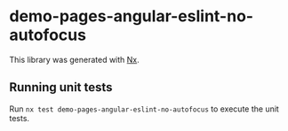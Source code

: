 # demo-pages-angular-eslint-no-autofocus

This library was generated with [Nx](https://nx.dev).

## Running unit tests

Run `nx test demo-pages-angular-eslint-no-autofocus` to execute the unit tests.
